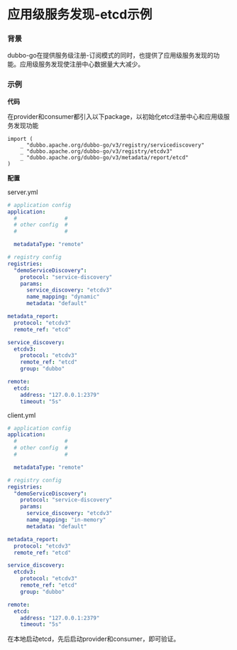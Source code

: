 # 应用级服务发现-etcd示例

### 背景

dubbo-go在提供服务级注册-订阅模式的同时，也提供了应用级服务发现的功能。应用级服务发现使注册中心数据量大大减少。

### 示例

**代码**

在provider和consumer都引入以下package，以初始化etcd注册中心和应用级服务发现功能
```golang
import (
    _ "dubbo.apache.org/dubbo-go/v3/registry/servicediscovery"
    _ "dubbo.apache.org/dubbo-go/v3/registry/etcdv3"
    _ "dubbo.apache.org/dubbo-go/v3/metadata/report/etcd"
)
```

**配置**

server.yml

```yaml
# application config
application:
  #               #
  # other config  #
  #               #

  metadataType: "remote"

# registry config
registries:
  "demoServiceDiscovery":
    protocol: "service-discovery"
    params:
      service_discovery: "etcdv3"
      name_mapping: "dynamic"
      metadata: "default"

metadata_report:
  protocol: "etcdv3"
  remote_ref: "etcd"

service_discovery:
  etcdv3:
    protocol: "etcdv3"
    remote_ref: "etcd"
    group: "dubbo"

remote:
  etcd:
    address: "127.0.0.1:2379"
    timeout: "5s"
```

client.yml

```yaml
# application config
application:
  #               #
  # other config  #
  #               #

  metadataType: "remote"

# registry config
registries:
  "demoServiceDiscovery":
    protocol: "service-discovery"
    params:
      service_discovery: "etcdv3"
      name_mapping: "in-memory"
      metadata: "default"

metadata_report:
  protocol: "etcdv3"
  remote_ref: "etcd"

service_discovery:
  etcdv3:
    protocol: "etcdv3"
    remote_ref: "etcd"
    group: "dubbo"

remote:
  etcd:
    address: "127.0.0.1:2379"
    timeout: "5s"
```
在本地启动etcd，先后启动provider和consumer，即可验证。

